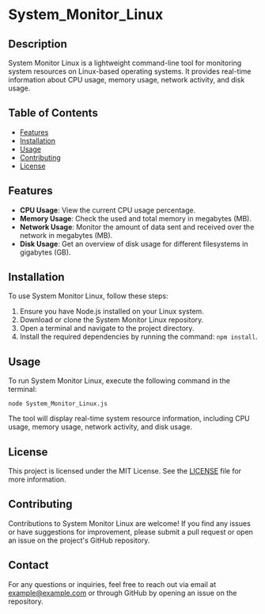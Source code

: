 # System_Monitor_Linux

## Description

System Monitor Linux is a lightweight command-line tool for monitoring system resources on Linux-based operating systems. It provides real-time information about CPU usage, memory usage, network activity, and disk usage.


## Table of Contents

- [Features](#features)
- [Installation](#installation)
- [Usage](#usage)
- [Contributing](#contributing)
- [License](#license)

## Features

- **CPU Usage**: View the current CPU usage percentage.
- **Memory Usage**: Check the used and total memory in megabytes (MB).
- **Network Usage**: Monitor the amount of data sent and received over the network in megabytes (MB).
- **Disk Usage**: Get an overview of disk usage for different filesystems in gigabytes (GB).

## Installation

To use System Monitor Linux, follow these steps:

1. Ensure you have Node.js installed on your Linux system.
2. Download or clone the System Monitor Linux repository.
3. Open a terminal and navigate to the project directory.
4. Install the required dependencies by running the command: `npm install`.

## Usage

To run System Monitor Linux, execute the following command in the terminal:

```
node System_Monitor_Linux.js
```

The tool will display real-time system resource information, including CPU usage, memory usage, network activity, and disk usage.

## License

This project is licensed under the MIT License. See the [LICENSE](LICENSE) file for more information.

## Contributing

Contributions to System Monitor Linux are welcome! If you find any issues or have suggestions for improvement, please submit a pull request or open an issue on the project's GitHub repository.

## Contact

For any questions or inquiries, feel free to reach out via email at example@example.com or through GitHub by opening an issue on the repository.
